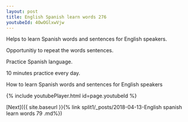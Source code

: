 ```yaml
---
layout: post
title: English Spanish learn words 276 
youtubeId: 4OwOGlxwVjw
---
```

 
 
Helps to learn Spanish words and sentences for English speakers.

Opportunitiy to repeat the words sentences. 

Practice Spanish language. 
 
10 minutes practice every day. 
 
How to learn Spanish words and sentences for English speakers 
 
{% include youtubePlayer.html id=page.youtubeId %}
 
 
[Next]({{ site.baseurl }}{% link  split1/_posts/2018-04-13-English spanish learn words 79 .md%})
 
